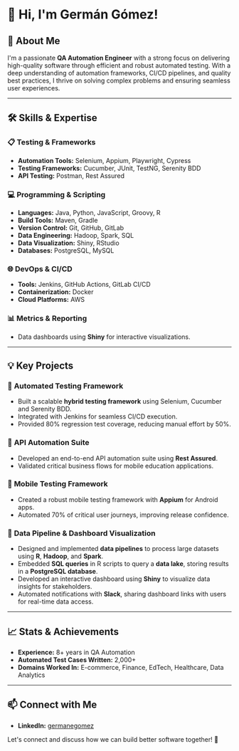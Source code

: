# 👋 Hi, I'm Germán Gómez!

## 🚀 About Me
I'm a passionate **QA Automation Engineer** with a strong focus on delivering high-quality software through efficient and robust automated testing. With a deep understanding of automation frameworks, CI/CD pipelines, and quality best practices, I thrive on solving complex problems and ensuring seamless user experiences.

---

## 🛠️ Skills & Expertise
### 📋 **Testing & Frameworks**
- **Automation Tools:** Selenium, Appium, Playwright, Cypress
- **Testing Frameworks:** Cucumber, JUnit, TestNG, Serenity BDD
- **API Testing:** Postman, Rest Assured

### 💻 **Programming & Scripting**
- **Languages:** Java, Python, JavaScript, Groovy, R
- **Build Tools:** Maven, Gradle
- **Version Control:** Git, GitHub, GitLab
- **Data Engineering:** Hadoop, Spark, SQL
- **Data Visualization:** Shiny, RStudio
- **Databases:** PostgreSQL, MySQL

### 🌐 **DevOps & CI/CD**
- **Tools:** Jenkins, GitHub Actions, GitLab CI/CD
- **Containerization:** Docker
- **Cloud Platforms:** AWS

### 📊 **Metrics & Reporting**
- Data dashboards using **Shiny** for interactive visualizations.

---

## 💡 Key Projects
### 🌟 **Automated Testing Framework**
- Built a scalable **hybrid testing framework** using Selenium, Cucumber and Serenity BDD.
- Integrated with Jenkins for seamless CI/CD execution.
- Provided 80% regression test coverage, reducing manual effort by 50%.

### 🚀 **API Automation Suite**
- Developed an end-to-end API automation suite using **Rest Assured**.
- Validated critical business flows for mobile education applications.

### 📱 **Mobile Testing Framework**
- Created a robust mobile testing framework with **Appium** for Android apps.
- Automated 70% of critical user journeys, improving release confidence.

### 🚀 **Data Pipeline & Dashboard Visualization**
- Designed and implemented **data pipelines** to process large datasets using **R**, **Hadoop**, and **Spark**.
- Embedded **SQL queries** in R scripts to query a **data lake**, storing results in a **PostgreSQL database**.
- Developed an interactive dashboard using **Shiny** to visualize data insights for stakeholders.
- Automated notifications with **Slack**, sharing dashboard links with users for real-time data access.

---

## 📈 Stats & Achievements
- **Experience:** 8+ years in QA Automation
- **Automated Test Cases Written:** 2,000+
- **Domains Worked In:** E-commerce, Finance, EdTech, Healthcare, Data Analytics

---

## 📫 Connect with Me
- **LinkedIn:** [germanegomez](https://www.linkedin.com/in/germanegomez/)

Let's connect and discuss how we can build better software together! 🚀
